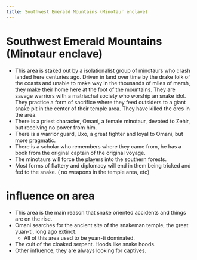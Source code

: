 ```yaml
---
title: Southwest Emerald Mountains (Minotaur enclave)
---
```


# Southwest Emerald Mountains (Minotaur enclave)

- This area is staked out by a isolationalist group of minotaurs who crash landed here centuries ago. Driven in land over time by the drake folk of the coasts and unable to make way in the thousands of miles of marsh, they make their home here at the foot of the mountains. They are savage warriors with a matriachal society who worship an snake idol. They practice a form of sacrifice where they feed outsiders to a giant snake pit in the center of their temple area. They have killed the orcs in the area.
- There is a priest character, Omani, a female minotaur, devoted to Zehir, but receiving no power from him.
- There is a warrior guard, Uxo, a great fighter and loyal to Omani, but more pragmatic.
- There is a scholar who remembers where they came from, he has a book from the original captain of the original voyage.
- The minotaurs will force the players into the southern forests.
- Most forms of flattery and diplomacy will end in them being tricked and fed to the snake. ( no weapons in the temple area, etc)

# influence on area
- This area is the main reason that snake oriented accidents and things are on the rise.
- Omani searches for the ancient site of the snakeman temple, the great yuan-ti, long ago extinct.
  - All of this area used to be yuan-ti dominated.
- The cult of the cloaked serpent. Hoods like snake hoods.
- Other influence, they are always looking for captives.